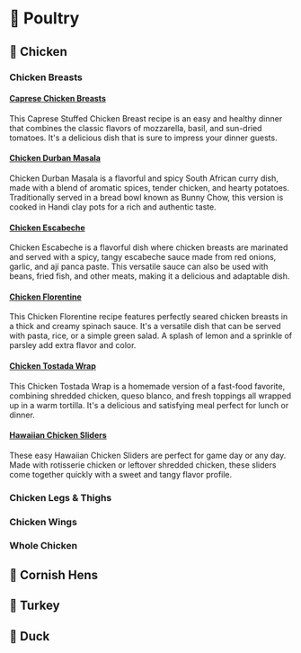 # &#128020; Poultry
## &#128019; Chicken
### Chicken Breasts
#### [Caprese Chicken Breasts](caprese-chicken-breasts.adoc)
This Caprese Stuffed Chicken Breast recipe is an easy and healthy dinner that combines the classic flavors of mozzarella, basil, and sun-dried tomatoes. It's a delicious dish that is sure to impress your dinner guests.
#### [Chicken Durban Masala](chicken-durban-masala.adoc)
Chicken Durban Masala is a flavorful and spicy South African curry dish, made with a blend of aromatic spices, tender chicken, and hearty potatoes. Traditionally served in a bread bowl known as Bunny Chow, this version is cooked in Handi clay pots for a rich and authentic taste.
#### [Chicken Escabeche](chicken-escabeche.adoc)
Chicken Escabeche is a flavorful dish where chicken breasts are marinated and served with a spicy, tangy escabeche sauce made from red onions, garlic, and ají panca paste. This versatile sauce can also be used with beans, fried fish, and other meats, making it a delicious and adaptable dish.
#### [Chicken Florentine](chicken-florentine.adoc)
This Chicken Florentine recipe features perfectly seared chicken breasts in a thick and creamy spinach sauce. It's a versatile dish that can be served with pasta, rice, or a simple green salad. A splash of lemon and a sprinkle of parsley add extra flavor and color.
#### [Chicken Tostada Wrap](chicken-tostada-wrap.adoc)
This Chicken Tostada Wrap is a homemade version of a fast-food favorite, combining shredded chicken, queso blanco, and fresh toppings all wrapped up in a warm tortilla. It's a delicious and satisfying meal perfect for lunch or dinner.
#### [Hawaiian Chicken Sliders](hawaiian-chicken-sliders.adoc)
These easy Hawaiian Chicken Sliders are perfect for game day or any day. Made with rotisserie chicken or leftover shredded chicken, these sliders come together quickly with a sweet and tangy flavor profile.
### Chicken Legs &amp; Thighs
### Chicken Wings
### Whole Chicken
## &#128037; Cornish Hens
## &#127831; Turkey
## &#129414; Duck

